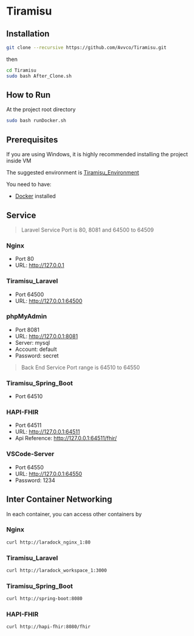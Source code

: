 # Tiramisu

## Installation

``` bash
git clone --recursive https://github.com/Avvco/Tiramisu.git 
```

then

```bash
cd Tiramisu
sudo bash After_Clone.sh
```

## How to Run

At the project root directory

```bash
sudo bash runDocker.sh
```


## Prerequisites

If you are using Windows, it is highly recommended installing the project inside VM

The suggested environment is [Tiramisu_Environment](https://github.com/Avvco/Tiramisu_Environment)

You need to have:

- [Docker](https://www.docker.com/) installed


## Service

> Laravel Service Port is 80, 8081 and 64500 to 64509

### Nginx

- Port 80
- URL: <http://127.0.0.1>

### Tiramisu_Laravel

- Port 64500
- URL: <http://127.0.0.1:64500>

### phpMyAdmin

- Port 8081
- URL: <http://127.0.0.1:8081>
- Server: mysql
- Account: default
- Password: secret

> Back End Service Port range is 64510 to 64550

### Tiramisu_Spring_Boot

- Port
64510

### HAPI-FHIR

- Port 64511
- URL: <http://127.0.0.1:64511>
- Api Reference: <http://127.0.0.1:64511/fhir/>

### VSCode-Server

- Port 64550
- URL: <http://127.0.0.1:64550>
- Password: 1234

## Inter Container Networking

In each container, you can access other containers by

### Nginx

``` bash
curl http://laradock_nginx_1:80
```

### Tiramisu_Laravel

``` bash
curl http://laradock_workspace_1:3000
```

### Tiramisu_Spring_Boot

``` bash
curl http://spring-boot:8080
```

### HAPI-FHIR

``` bash
curl http://hapi-fhir:8080/fhir
```
